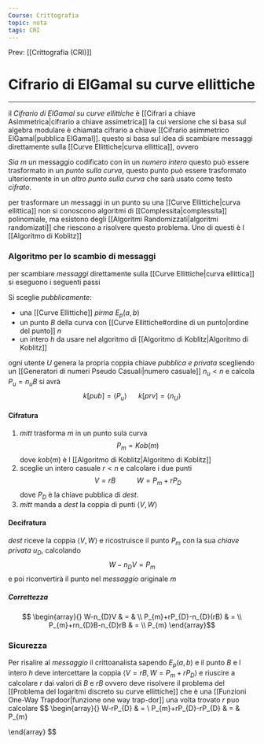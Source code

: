 ```yaml
---
Course: Crittografia
topic: nota
tags: CRI
---
```


Prev: [[Crittografia (CRI)]]

# Cifrario di ElGamal su curve ellittiche
---
il _Cifrario di ElGamal su curve ellittiche_ è [[Cifrari a chiave Asimmetrica|cifrario a chiave assimetrica]] la cui versione che si basa sul algebra modulare è chiamata cifrario a chiave [[Cifrario asimmetrico ElGamal|pubblica ElGamal]].
questo si basa sul idea di scambiare messaggi direttamente sulla [[Curve Ellittiche|curva ellittica]], ovvero 

_Sia_ $m$ un messaggio codificato con in un _numero intero_ questo può essere trasformato in un _punto sulla curva_, questo punto può essere trasformato ulteriormente in un _altro punto sulla curva_ che sarà usato come testo _cifrato_.


per trasformare un messaggi in un punto su una [[Curve Ellittiche|curva ellittica]] non si conoscono algoritmi di [[Complessita|complessita]] polinomiale, ma esistono degli [[Algoritmi Randomizzati|algoritmi randomizati]] che riescono a risolvere questo problema. Uno di questi è l [[Algoritmo di Koblitz]]


### Algoritmo per lo scambio di messaggi
per scambiare _messaggi_ direttamente sulla [[Curve Ellittiche|curva ellittica]] si eseguono i seguenti passi

Si sceglie _pubblicamente_:
- una [[Curve Ellittiche]] _pirma_ $E_{p}(a,b)$ 
-  un punto $B$ della curva con [[Curve Ellittiche#ordine di un punto|ordine del punto]] $n$
- un intero $h$ da usare nel algoritmo di [[Algoritmo di Koblitz|Algoritmo di Koblitz]]

ogni utente $U$ genera la propria coppia chiave _pubblica e privata_ scegliendo un [[Generatori di numeri Pseudo Casuali|numero casuale]] $n_{u}<n$  e  calcola $P_{u}=n_{u}B$ si avrà
$$k[pub]=\langle P_{u}\rangle  \ \ \ \ \ \ k[prv]= \langle n_{U}\rangle$$

#### Cifratura  
1. _mitt_ trasforma $m$ in un punto sula curva $$P_{m} = Kob(m)$$dove $kob(m)$ è l  [[Algoritmo di Koblitz|Algoritmo di Koblitz]]
2. sceglie un intero casuale $r<n$ e calcolare i due punti $$V=rB \ \ \ \ \ \ \ \ \ \ \ W=P_{m}+rP_{D}$$ dove $P_{D}$ è la chiave pubblica di _dest_.
3. _mitt_ manda a _dest_ la coppia di punti $\langle V,W \rangle$

#### Decifratura 
_dest_ riceve la coppia $\langle V,W \rangle$ e ricostruisce il punto $P_{m}$ con la sua _chiave privata_ $u_{D}$, calcolando 
$$W - n_{D}V = P_{m}$$
e poi riconvertirà il punto nel _messaggio_ originale $m$
##### Correttezza
$$
\begin{array}{}
W-n_{D}V & = &  \\
P_{m}+rP_{D}-n_{D}(rB)  & = \\
P_{m}+rn_{D}B-n_{D}rB  &  =   \\
 P_{m}
\end{array}$$



### Sicurezza
Per risalire al _messaggio_ il crittoanalista sapendo $E_{p}(a,b)$ e il punto $B$ e l intero $h$ deve intercettare la coppia $\langle V=rB,W =P_{m}+rP_{D}\rangle$ e riuscire a calcolare $r$ dai valori di $B$ e $rB$ ovvero deve risolvere il problema del [[Problema del logaritmi discreto su curve ellittiche]] che è una [[Funzioni One-Way Trapdoor|funzione one way trap-dor]]
una volta trovato $r$ puo calcolare 
$$
\begin{array}{}
W-rP_{D} & = \\
 P_{m}+rP_{D}-rP_{D} & = &  P_{m}

\end{array}
$$



